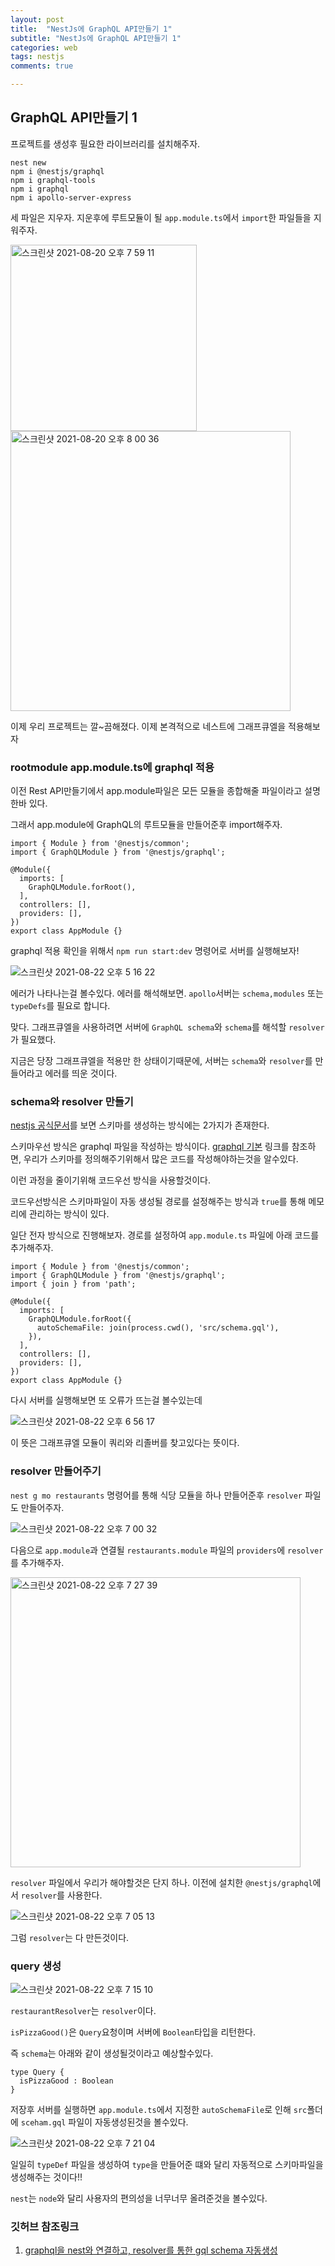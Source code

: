 ```yaml
---
layout: post
title:  "NestJs에 GraphQL API만들기 1"
subtitle: "NestJs에 GraphQL API만들기 1"
categories: web
tags: nestjs
comments: true

---
```


## GraphQL API만들기 1

프로젝트를 생성후 필요한 라이브러리를 설치해주자.

```
nest new
npm i @nestjs/graphql
npm i graphql-tools
npm i graphql
npm i apollo-server-express
```

세 파일은 지우자. 지운후에 루트모듈이 될 `app.module.ts`에서 `import`한 파일들을 지워주자.

<img width="298" alt="스크린샷 2021-08-20 오후 7 59 11" src="https://user-images.githubusercontent.com/56789064/130223610-e1e6bae4-3129-472c-9a05-ad8e72aa0b58.png">

<img width="448" alt="스크린샷 2021-08-20 오후 8 00 36" src="https://user-images.githubusercontent.com/56789064/130223780-8c05ce5e-225d-411f-8b66-51d7a366807b.png">

이제 우리 프로젝트는 깔~끔해졌다. 이제 본격적으로 네스트에 그래프큐엘을 적용해보자

### rootmodule app.module.ts에 graphql 적용

이전 Rest API만들기에서 app.module파일은 모든 모듈을 종합해줄 파일이라고 설명한바 있다.

그래서 app.module에 GraphQL의 루트모듈을 만들어준후 import해주자.

```
import { Module } from '@nestjs/common';
import { GraphQLModule } from '@nestjs/graphql';

@Module({
  imports: [
    GraphQLModule.forRoot(),
  ],
  controllers: [],
  providers: [],
})
export class AppModule {}
```

graphql 적용 확인을 위해서 `npm run start:dev` 명령어로 서버를 실행해보자!

![스크린샷 2021-08-22 오후 5 16 22](https://user-images.githubusercontent.com/56789064/130347546-4db2d23e-ad7a-4b8c-9286-8c3a6311dbe5.png)

에러가 나타나는걸 볼수있다. 에러를 해석해보면. `apollo`서버는 `schema,modules` 또는 `typeDefs`를 필요로 합니다.

맞다. 그래프큐엘을 사용하려면 서버에 `GraphQL schema`와 `schema`를 해석할 `resolver`가 필요했다.

지금은 당장 그래프큐엘을 적용만 한 상태이기때문에, 서버는 `schema`와 `resolver`를 만들어라고 에러를 띄운 것이다.

### schema와 resolver 만들기

[nestjs 공식문서](https://docs.nestjs.com/graphql/quick-start#code-first)를 보면 스키마를 생성하는 방식에는 2가지가 존재한다.

스키마우선 방식은 graphql 파일을 작성하는 방식이다. [graphql 기본](https://erurang.github.io/db/2021/05/16/db-graphql2/) 링크를 참조하면, 우리가 스키마를 정의해주기위해서 많은 코드를 작성해야하는것을 알수있다.

이런 과정을 줄이기위해 코드우선 방식을 사용할것이다. 

코드우선방식은 스키마파일이 자동 생성될 경로를 설정해주는 방식과 `true`를 통해 메모리에 관리하는 방식이 있다.

일단 전자 방식으로 진행해보자. 경로를 설정하여 `app.module.ts` 파일에 아래 코드를 추가해주자.

```
import { Module } from '@nestjs/common';
import { GraphQLModule } from '@nestjs/graphql';
import { join } from 'path';

@Module({
  imports: [
    GraphQLModule.forRoot({
      autoSchemaFile: join(process.cwd(), 'src/schema.gql'),
    }),
  ],
  controllers: [],
  providers: [],
})
export class AppModule {}
```

다시 서버를 실행해보면 또 오류가 뜨는걸 볼수있는데

![스크린샷 2021-08-22 오후 6 56 17](https://user-images.githubusercontent.com/56789064/130350828-a6d29b76-4fd2-41fb-926c-2e6bc27ce297.png)

이 뜻은 그래프큐엘 모듈이 쿼리와 리졸버를 찾고있다는 뜻이다.

### resolver 만들어주기

`nest g mo restaurants` 명령어를 통해 식당 모듈을 하나 만들어준후 `resolver` 파일도 만들어주자.

![스크린샷 2021-08-22 오후 7 00 32](https://user-images.githubusercontent.com/56789064/130351057-6286891c-06c6-4e5f-9b33-06658858dab1.png)

다음으로 `app.module`과 연결될 `restaurants.module` 파일의 `providers`에 `resolver`를 추가해주자.

<img width="464" alt="스크린샷 2021-08-22 오후 7 27 39" src="https://user-images.githubusercontent.com/56789064/130351839-f97f8051-e404-4d88-9f94-efb43b1f4d5f.png">

`resolver` 파일에서 우리가 해야할것은 단지 하나. 이전에 설치한 `@nestjs/graphql`에서 `resolver`를 사용한다.

![스크린샷 2021-08-22 오후 7 05 13](https://user-images.githubusercontent.com/56789064/130351215-ece870a1-5704-4cfd-8323-bf59884742fb.png)

그럼 `resolver`는 다 만든것이다.

### query 생성

![스크린샷 2021-08-22 오후 7 15 10](https://user-images.githubusercontent.com/56789064/130351521-19d76d72-e715-4910-bb87-0872023861fa.png)

`restaurantResolver`는 `resolver`이다.

`isPizzaGood()`은 `Query`요청이며 서버에 `Boolean`타입을 리턴한다. 

즉 `schema`는 아래와 같이 생성될것이라고 예상할수있다.

```
type Query {
  isPizzaGood : Boolean
}
```

저장후 서버를 실행하면 `app.module.ts`에서 지정한 `autoSchemaFile`로 인해 `src`폴더에 `sceham.gql` 파일이 자동생성된것을 볼수있다.

![스크린샷 2021-08-22 오후 7 21 04](https://user-images.githubusercontent.com/56789064/130351682-c5ab9baa-d091-44d8-a81c-39030cd9ad17.png)

일일히 `typeDef` 파일을 생성하여 `type`을 만들어준 떄와 달리 자동적으로 스키마파일을 생성해주는 것이다!!

`nest`는 `node`와 달리 사용자의 편의성을 너무너무 올려준것을 볼수있다.


### 깃허브 참조링크
1. [graphql을 nest와 연결하고, resolver를 통한 gql schema 자동생성](https://github.com/erurang/js/commit/ac712a491f7f418f160b8c63a5f4247a6395d6d4#diff-db5449ccd1d5fd9b7884f8b8e33553fa9ec5343c2c732bec3cb04a77d6d824a9)
